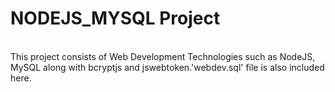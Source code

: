 # NODEJS_MYSQL Project
<br>
This project consists of Web Development Technologies such as NodeJS, MySQL along with bcryptjs and jswebtoken.'webdev.sql' file is also included here.